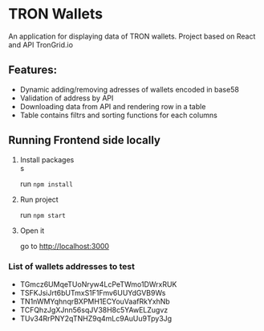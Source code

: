 <h1>TRON Wallets</h1>

<p>An application for displaying data of TRON wallets. Project based on React and API TronGrid.io</p>

<h2>Features:</h2>
<ul>
    <li>Dynamic adding/removing adresses of wallets encoded in base58</li>
    <li>Validation of address by API</li>
    <li>Downloading data from API and rendering row in a table</li>
    <li>Table contains filtrs and sorting functions for each columns</li>
</ul>

<h2>Running Frontend side locally</h2>
<ol>
    <li>Install packages</li>s
    <p>run <code>npm install</code></p>
    <li>Run project</li>
    <p>run <code>npm start</code></p>
    <li>Open it</li>
    <p>go to <a href="http://localhost:3000">http://localhost:3000</a></p>
</ol>

<h3>List of wallets addresses to test</h3>
<ul>
    <li>TGmcz6UMqeTUoNryw4LcPeTWmo1DWrxRUK</li>
    <li>TSFKJsiJrt6bUTmxS1F1Fmv6UUYdGVB9Ws</li>
    <li>TN1nWMYqhnqrBXPMH1ECYouVaafRkYxhNb</li>
    <li>TCFQhzJgXJnn56sqJV38H8c5YAwELZugvz</li>
    <li>TUv34RrPNY2qTNHZ9q4mLc9AuUu9Tpy3Jg</li>
</ul>